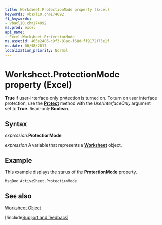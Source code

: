 ```yaml
---
title: Worksheet.ProtectionMode property (Excel)
keywords: vbaxl10.chm174092
f1_keywords:
- vbaxl10.chm174092
ms.prod: excel
api_name:
- Excel.Worksheet.ProtectionMode
ms.assetid: 465e2405-c9f3-83ac-f68d-ff9172375e1f
ms.date: 06/08/2017
localization_priority: Normal
---
```



# Worksheet.ProtectionMode property (Excel)

 **True** if user-interface-only protection is turned on. To turn on user interface protection, use the **[Protect](Excel.Worksheet.Protect.md)** method with the _UserInterfaceOnly_ argument set to **True**. Read-only **Boolean**.


## Syntax

_expression_.**ProtectionMode**

_expression_ A variable that represents a **[Worksheet](Excel.Worksheet.md)** object.


## Example

This example displays the status of the  **ProtectionMode** property.


```vb
MsgBox ActiveSheet.ProtectionMode
```


## See also


[Worksheet Object](Excel.Worksheet.md)

[!include[Support and feedback](~/includes/feedback-boilerplate.md)]
